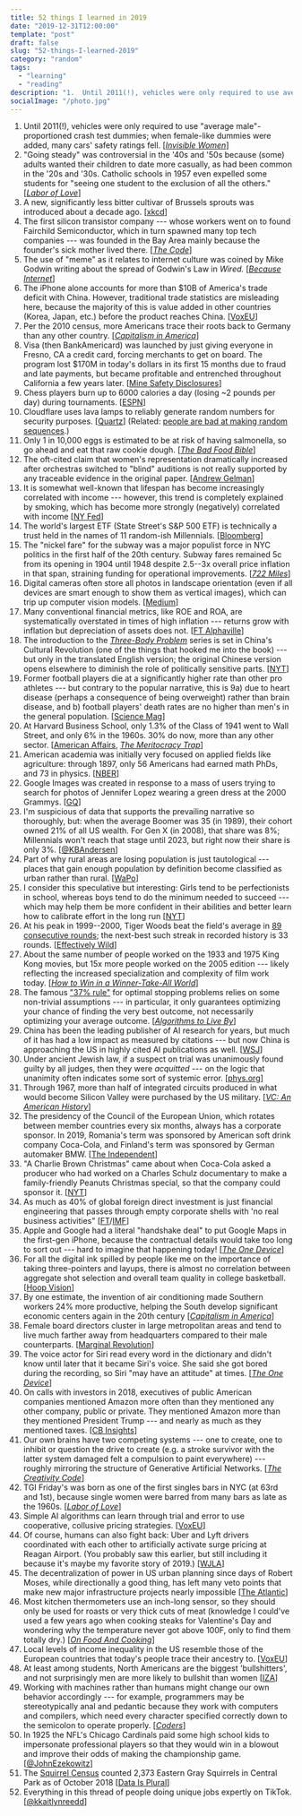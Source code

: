 ```yaml
---
title: 52 things I learned in 2019
date: "2019-12-31T12:00:00"
template: "post"
draft: false
slug: "52-things-I-learned-2019"
category: "random"
tags:
  - "learning"
  - "reading"
description: "1.  Until 2011(!), vehicles were only required to use average male-proportioned crash test dummies; when female-like dummies were added, many cars' safety ratings fell. [...]"
socialImage: "/photo.jpg"
---
```


1.  Until 2011(!), vehicles were only required to use "average male"-proportioned crash test dummies; when female-like dummies were added, many cars' safety ratings fell. [[*Invisible Women*](https://www.goodreads.com/book/show/41104077-invisible-women)]
2.  "Going steady" was controversial in the '40s and '50s because (some) adults wanted their children to date more casually, as had been common in the '20s and '30s. Catholic schools in 1957 even expelled some students for "seeing one student to the exclusion of all the others." [[*Labor of Love*](https://www.goodreads.com/book/show/26114515-labor-of-love)]
3.  A new, significantly less bitter cultivar of Brussels sprouts was introduced about a decade ago. [[xkcd](https://xkcd.com/2241/)]
4.  The first silicon transistor company --- whose workers went on to found Fairchild Semiconductor, which in turn spawned many top tech companies --- was founded in the Bay Area mainly because the founder's sick mother lived there. [[*The Code*](https://www.goodreads.com/book/show/42403122-the-code)]
5.  The use of "meme" as it relates to internet culture was coined by Mike Godwin writing about the spread of Godwin's Law in *Wired.* [[*Because Internet*](https://www.goodreads.com/book/show/36739320-because-internet)]
6.  The iPhone alone accounts for more than $10B of America's trade deficit with China. However, traditional trade statistics are misleading here, because the majority of this is value added in other countries (Korea, Japan, etc.) before the product reaches China. [[VoxEU](https://voxeu.org/article/how-iphone-widens-us-trade-deficit-china-0)]
7.  Per the 2010 census, more Americans trace their roots back to Germany than any other country. [[*Capitalism in America*](https://www.goodreads.com/book/show/38712616-capitalism-in-america)]
8.  Visa (then BankAmericard) was launched by just giving everyone in Fresno, CA a credit card, forcing merchants to get on board. The program lost $170M in today's dollars in its first 15 months due to fraud and late payments, but became profitable and entrenched throughout California a few years later. [[Mine Safety Disclosures](https://minesafetydisclosures.com/blog/2019/5/29/part-l-a-history-of-visa)]
9.  Chess players burn up to 6000 calories a day (losing ~2 pounds per day) during tournaments. [[ESPN](https://www.espn.com/espn/story/_/id/27593253/why-grandmasters-magnus-carlsen-fabiano-caruana-lose-weight-playing-chess)]
10. Cloudflare uses lava lamps to reliably generate random numbers for security purposes. [[Quartz](https://qz.com/1642628/cloudflare-uses-lava-lamps-to-generate-a-crucial-resource/?utm_source=newsletter&utm_medium=email&utm_campaign=newsletter_axiosfutureofwork&stream=future)] (Related: [people are bad at making random sequences](https://www.expunctis.com/2019/03/07/Not-so-random.html).)
11. Only 1 in 10,000 eggs is estimated to be at risk of having salmonella, so go ahead and eat that raw cookie dough. [[*The Bad Food Bible*](https://www.goodreads.com/book/show/33413937-the-bad-food-bible)]
12. The oft-cited claim that women's representation dramatically increased after orchestras switched to "blind" auditions is not really supported by any traceable evidence in the original paper. [[Andrew Gelman](https://statmodeling.stat.columbia.edu/2019/05/11/did-blind-orchestra-auditions-really-benefit-women/)]
13. It is somewhat well-known that lifespan has become increasingly correlated with income --- however, this trend is completely explained by smoking, which has become more strongly (negatively) correlated with income [[NY Fed](https://libertystreeteconomics.newyorkfed.org/2019/10/does-us-health-inequality-reflect-income-inequalityor-something-else.html)]
14. The world's largest ETF (State Street's S&P 500 ETF) is technically a trust held in the names of 11 random-ish Millennials. [[Bloomberg](https://www.bloomberg.com/news/articles/2019-08-09/meet-the-spy-11-kids-with-250-billion-riding-on-their-lives)]
15. The "nickel fare" for the subway was a major populist force in NYC politics in the first half of the 20th century. Subway fares remained 5c from its opening in 1904 until 1948 despite 2.5--3x overall price inflation in that span, straining funding for operational improvements. [[*722 Miles*](https://www.goodreads.com/book/show/132486.722_Miles)]
16. Digital cameras often store all photos in landscape orientation (even if all devices are smart enough to show them as vertical images), which can trip up computer vision models. [[Medium](https://medium.com/%40ageitgey/the-dumb-reason-your-fancy-computer-vision-app-isnt-working-exif-orientation-73166c7d39da)]
17. Many conventional financial metrics, like ROE and ROA, are systematically overstated in times of high inflation --- returns grow with inflation but depreciation of assets does not. [[FT Alphaville](https://ftalphaville.ft.com/2019/07/05/1562336498000/Historical-earnings-are-a-mirage/)]
18. The introduction to the [*Three-Body Problem*](https://www.goodreads.com/book/show/20518872-the-three-body-problem?ac=1&from_search=true&qid=LyImbE0meM&rank=1) series is set in China's Cultural Revolution (one of the things that hooked me into the book) --- but only in the translated English version; the original Chinese version opens elsewhere to diminish the role of politically sensitive parts. [[NYT](https://www.nytimes.com/2019/12/03/magazine/ken-liu-three-body-problem-chinese-science-fiction.html)]
19. Former football players die at a significantly higher rate than other pro athletes --- but contrary to the popular narrative, this is 9a) due to heart disease (perhaps a consequence of being overweight) rather than brain disease, and b) football players' death rates are no higher than men's in the general population. [[Science Mag](https://www.sciencemag.org/news/2019/05/former-football-pros-die-faster-rate-baseball-veterans-and-reasons-are-surprising)]
20. At Harvard Business School, only 1.3% of the Class of 1941 went to Wall Street, and only 6% in the 1960s. 30% do now, more than any other sector. [[American Affairs](https://americanaffairsjournal.org/2019/08/the-financialization-of-the-american-elite/), [*The Meritocracy Trap*](https://www.goodreads.com/book/show/43671669-the-meritocracy-trap)]
21. American academia was initially very focused on applied fields like agriculture: through 1897, only 56 Americans had earned math PhDs, and 73 in physics. [[NBER](https://www.nber.org/chapters/c14259.pdf)]
22. Google Images was created in response to a mass of users trying to search for photos of Jennifer Lopez wearing a green dress at the 2000 Grammys. [[GQ](https://www.gq.com/story/jennifer-lopez-versace-google-images)]
23. I'm suspicious of data that supports the prevailing narrative so thoroughly, but: when the average Boomer was 35 (in 1989), their cohort owned 21% of all US wealth. For Gen X (in 2008), that share was 8%; Millennials won't reach that stage until 2023, but right now their share is only 3%. [[@KBAndersen](https://twitter.com/KBAndersen/status/1198653456581562368)]
24. Part of why rural areas are losing population is just tautological --- places that gain enough population by definition become classified as urban rather than rural. [[WaPo](https://www.washingtonpost.com/business/2019/05/24/real-surprisingly-comforting-reason-rural-america-is-doomed-decline/)]
25. I consider this speculative but interesting: Girls tend to be perfectionists in school, whereas boys tend to do the minimum needed to succeed --- which may help them be more confident in their abilities and better learn how to calibrate effort in the long run [[NYT](https://www.nytimes.com/2019/02/07/opinion/sunday/girls-school-confidence.html)]
26. At his peak in 1999--2000, Tiger Woods beat the field's average in [89 consecutive rounds](https://www.golf.com/tour-and-news/tiger-woods-consecutive-rounds-streak-might-be-better-joe-dimaggios); the next-best such streak in recorded history is 33 rounds. [[Effectively Wild](https://blogs.fangraphs.com/effectively-wild-episode-1477-multisport-sabermetrics-exchange-tennis-and-golf/)]
27. About the same number of people worked on the 1933 and 1975 King Kong movies, but 15x more people worked on the 2005 edition --- likely reflecting the increased specialization and complexity of film work today. [[*How to Win in a Winner-Take-All World*](https://www.goodreads.com/book/show/41150466-how-to-win-in-a-winner-take-all-world)]
28. The famous ["37% rule"](https://www.washingtonpost.com/news/wonk/wp/2016/02/16/when-to-stop-dating-and-settle-down-according-to-math/) for optimal stopping problems relies on some non-trivial assumptions --- in particular, it only guarantees optimizing your chance of finding the very best outcome, not necessarily optimizing your average outcome. [[*Algorithms to Live By*](https://www.goodreads.com/book/show/25666050-algorithms-to-live-by)]
29. China has been the leading publisher of AI research for years, but much of it has had a low impact as measured by citations --- but now China is approaching the US in highly cited AI publications as well. [[WSJ](https://www.wsj.com/articles/china-gains-on-u-s-in-highly-cited-ai-research-11552485601?mod=djemRTE_h)]
30. Under ancient Jewish law, if a suspect on trial was unanimously found guilty by all judges, then they were *acquitted* --- on the logic that unanimity often indicates some sort of systemic error. [[phys.org](https://phys.org/news/2016-01-evidence-bad.html)]
31. Through 1967, more than half of integrated circuits produced in what would become Silicon Valley were purchased by the US military. [[*VC: An American History*](https://www.goodreads.com/book/show/42449471-vc)]
32. The presidency of the Council of the European Union, which rotates between member countries every six months, always has a corporate sponsor. In 2019, Romania's term was sponsored by American soft drink company Coca-Cola, and Finland's term was sponsored by German automaker BMW. [[The Independent](https://www.independent.co.uk/news/world/europe/eu-presidency-sponsor-coca-cola-romania-finland-bmw-europe-a9008096.html)]
33. "A Charlie Brown Christmas" came about when Coca-Cola asked a producer who had worked on a Charles Schulz documentary to make a family-friendly Peanuts Christmas special, so that the company could sponsor it. [[NYT](https://www.nytimes.com/2019/12/28/arts/television/lee-mendelson-dead.html)]
34. As much as 40% of global foreign direct investment is just financial engineering that passes through empty corporate shells with 'no real business activities" [[FT](https://www.ft.com/content/37aa9d06-d0c8-11e9-99a4-b5ded7a7fe3f)/[IMF](https://www.imf.org/external/pubs/ft/fandd/2019/09/the-rise-of-phantom-FDI-in-tax-havens-damgaard.htm)]
35. Apple and Google had a literal "handshake deal" to put Google Maps in the first-gen iPhone, because the contractual details would take too long to sort out --- hard to imagine that happening today! [[*The One Device*](https://www.goodreads.com/book/show/32603496-the-one-device)]
36. For all the digital ink spilled by people like me on the importance of taking three-pointers and layups, there is almost no correlation between aggregate shot selection and overall team quality in college basketball. [[Hoop Vision](https://hoopvision.substack.com/p/why-the-best-teams-dont-take-the?token=eyJ1c2VyX2lkIjoxMTU4MzQsInBvc3RfaWQiOjEzODYwNSwiXyI6IkcyeFBhIiwiaWF0IjoxNTcxNTk3MTE0LCJleHAiOjE1NzE2MDA3MTQsImlzcyI6InB1Yi0xMDYxNSIsInN1YiI6InBvc3QtcmVhY3Rpb24ifQ.gyhuF_lTyNGnkzAjTkdum01xcGZtmqXMqqvyIiTASFc)]
37. By one estimate, the invention of air conditioning made Southern workers 24% more productive, helping the South develop significant economic centers again in the 20th century [[*Capitalism in America*](https://www.goodreads.com/book/show/38712616-capitalism-in-america)]
38. Female board directors cluster in large metropolitan areas and tend to live much farther away from headquarters compared to their male counterparts. [[Marginal Revolution](https://marginalrevolution.com/marginalrevolution/2019/03/do-female-board-members-matter.html)]
39. The voice actor for Siri read every word in the dictionary and didn't know until later that it became Siri's voice. She said she got bored during the recording, so Siri "may have an attitude" at times. [[*The One Device*](https://www.goodreads.com/book/show/32603496-the-one-device)]
40. On calls with investors in 2018, executives of public American companies mentioned Amazon more often than they mentioned any other company, public or private. They mentioned Amazon more than they mentioned President Trump --- and nearly as much as they mentioned taxes. [[CB Insights](https://www.cbinsights.com/research/report/amazon-disruption-industries/)]
41. Our own brains have two competing systems --- one to create, one to inhibit or question the drive to create (e.g. a stroke survivor with the latter system damaged felt a compulsion to paint everywhere) --- roughly mirroring the structure of Generative Artificial Networks. [[*The Creativity Code*](https://www.goodreads.com/book/show/43382084-the-creativity-code)]
42. TGI Friday's was born as one of the first singles bars in NYC (at 63rd and 1st), because single women were barred from many bars as late as the 1960s. [[*Labor of Love*](https://www.goodreads.com/book/show/26114515-labor-of-love)]
43. Simple AI algorithms can learn through trial and error to use cooperative, collusive pricing strategies. [[VoxEU](https://voxeu.org/article/artificial-intelligence-algorithmic-pricing-and-collusion)]
44. Of course, humans can also fight back: Uber and Lyft drivers coordinated with each other to artificially activate surge pricing at Reagan Airport. (You probably saw this earlier, but still including it because it's maybe my favorite story of 2019.) [[WJLA](https://wjla.com/news/local/uber-and-lyft-drivers-fares-at-reagan-national)]
45. The decentralization of power in US urban planning since days of Robert Moses, while directionally a good thing, has left many veto points that make new major infrastructure projects nearly impossible [[The Atlantic](https://www.politico.com/news/magazine/2019/11/29/penn-station-robert-caro-073564)]
46. Most kitchen thermometers use an inch-long sensor, so they should only be used for roasts or very thick cuts of meat (knowledge I could've used a few years ago when cooking steaks for Valentine's Day and wondering why the temperature never got above 100F, only to find them totally dry.) [[*On Food And Cooking*](https://www.goodreads.com/book/show/101255.On_Food_and_Cooking)]
47. Local levels of income inequality in the US resemble those of the European countries that today's people trace their ancestry to. [[VoxEU](https://voxeu.org/article/immigration-inequality-and-intergenerational-mobility-us)]
48. At least among students, North Americans are the biggest 'bullshitters', and not surprisingly men are more likely to bullshit than women [[IZA](http://ftp.iza.org/dp12282.pdf)]
49. Working with machines rather than humans might change our own behavior accordingly --- for example, programmers may be stereotypically anal and pedantic because they work with computers and compilers, which need every character specified correctly down to the semicolon to operate properly. [[*Coders*](https://www.goodreads.com/book/show/40406806-coders)]
50. In 1925 the NFL's Chicago Cardinals paid some high school kids to impersonate professional players so that they would win in a blowout and improve their odds of making the championship game. [[@JohnEzekowitz](https://twitter.com/JohnEzekowitz/status/1092417302316937216)]
51. The [Squirrel Census](https://www.thesquirrelcensus.com/) counted 2,373 Eastern Gray Squirrels in Central Park as of October 2018 [[Data Is Plural](https://www.thesquirrelcensus.com/)]
52. Everything in this thread of people doing unique jobs expertly on TikTok. [[@kkaitlynreedd](https://twitter.com/kkaitlynreedd/status/1118992802556280833)]